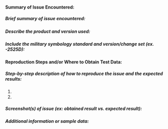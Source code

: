 #### Summary of Issue Encountered:

##### Brief summary of issue encountered:



##### Describe the product and version used:



##### Include the military symbology standard and version/change set (ex. -2525D):



#### Reproduction Steps and/or Where to Obtain Test Data:

##### Step-by-step description of how to reproduce the issue and the expected results:

1. 
2. 


##### Screenshot(s) of issue (ex: obtained result vs. expected result):



##### Additional information or sample data:


